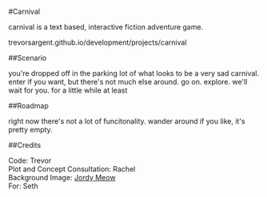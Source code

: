 #Carnival

carnival is a text based, interactive fiction adventure game. 

trevorsargent.github.io/development/projects/carnival

##Scenario

you're dropped off in the parking lot of what looks to be a very sad carnival.  enter if you want, but there's not much else around.  go on. explore. we'll wait for you. for a little while at least

##Roadmap

right now there's not a lot of funcitonality. wander around if you like, it's pretty empty.

##Credits

Code: Trevor   
Plot and Concept Consultation: Rachel   
Background Image: [Jordy Meow](http://www.totorotimes.com/urban-exploration/nara-dreamland-abandoned-rollercoasters/)   
For: Seth   
